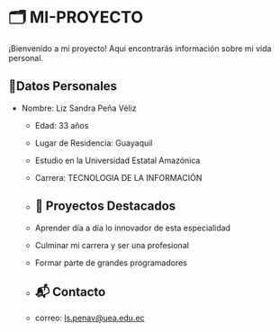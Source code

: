# 🗂️ MI-PROYECTO
¡Bienvenido a mi proyecto! Aqui encontrarás información sobre mi vida personal.
## 📄Datos Personales 
- Nombre: Liz Sandra Peña Véliz
  - Edad: 33 años
  - Lugar de Residencia: Guayaquil
  - Estudio en la Universidad Estatal Amazónica
  - Carrera: TECNOLOGIA DE LA INFORMACIÓN
 
  - ## 🚀 Proyectos Destacados
  - Aprender día a día lo innovador de esta especialidad
  - Culminar mi carrera y ser una profesional
  - Formar parte de grandes programadores
 
  - ## 📬 Contacto
  - correo: ls.penav@uea.edu.ec
